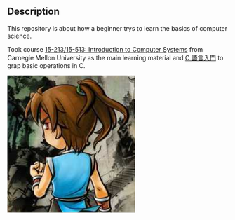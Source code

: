## Description

This repository is about how a beginner trys to learn the basics of computer science.

Took course [15-213/15-513: Introduction to Computer Systems](http://www.cs.cmu.edu/~213/schedule.html) from Carnegie Mellon University as the main learning material and [C 語言入門](https://feis.studio/#/c) to grap basic operations in C.


![witness-me](./images/witness-me.png)